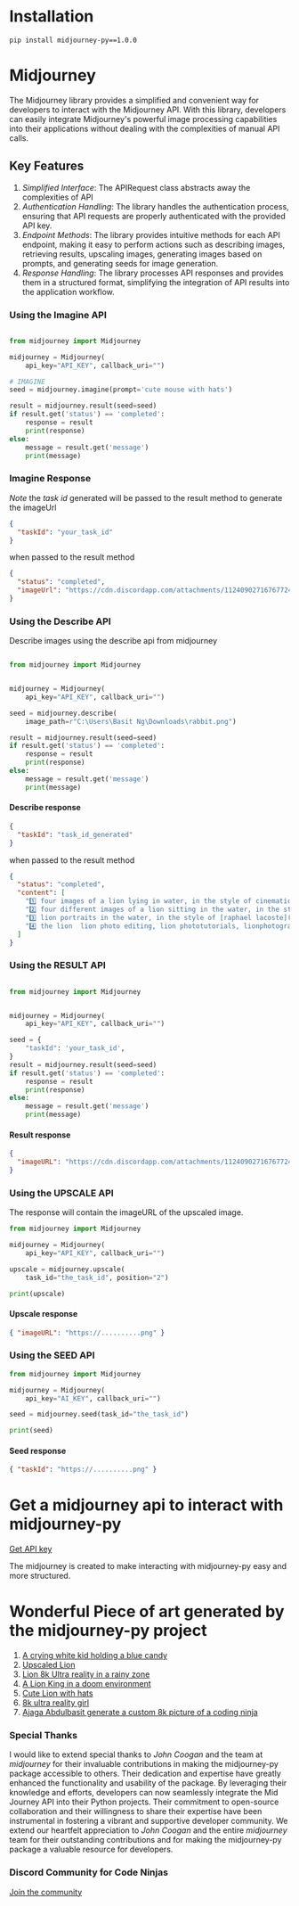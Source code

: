 # Installation

```installation
pip install midjourney-py==1.0.0
```

# Midjourney

The Midjourney library provides a simplified and convenient way for developers to interact with the Midjourney API. With this library, developers can easily integrate Midjourney's powerful image processing capabilities into their applications without dealing with the complexities of manual API calls.

## Key Features

1. _Simplified Interface_: The APIRequest class abstracts away the complexities of API
2. _Authentication Handling_: The library handles the authentication process, ensuring that API requests are properly authenticated with the provided API key.
3. _Endpoint Methods_: The library provides intuitive methods for each API endpoint, making it easy to perform actions such as describing images, retrieving results, upscaling images, generating images based on prompts, and generating seeds for image generation.
4. _Response Handling_: The library processes API responses and provides them in a structured format, simplifying the integration of API results into the application workflow.

### Using the Imagine API

```python

from midjourney import Midjourney

midjourney = Midjourney(
    api_key="API_KEY", callback_uri="")

# IMAGINE
seed = midjourney.imagine(prompt='cute mouse with hats')

result = midjourney.result(seed=seed)
if result.get('status') == 'completed':
    response = result
    print(response)
else:
    message = result.get('message')
    print(message)

```

### Imagine Response

_Note_ the _task id_ generated will be passed to the result method to generate the imageUrl

```json
{
  "taskId": "your_task_id"
}
```

when passed to the result method

```json
{
  "status": "completed",
  "imageUrl": "https://cdn.discordapp.com/attachments/1124090271676772432/1126110757319360582/olivier_A_crying_white_kid_holding_a_blue_candy_splash_around_h_5b0a4099-f398-4118-8206-33f64c1a5589.png"
}
```

### Using the Describe API

Describe images using the describe api from midjourney

```python

from midjourney import Midjourney


midjourney = Midjourney(
    api_key="API_KEY", callback_uri="")

seed = midjourney.describe(
    image_path=r"C:\Users\Basit Ng\Downloads\rabbit.png")

result = midjourney.result(seed=seed)
if result.get('status') == 'completed':
    response = result
    print(response)
else:
    message = result.get('message')
    print(message)


```

#### Describe response

```json
{
  "taskId": "task_id_generated"
}
```

when passed to the result method

```json
{
  "status": "completed",
  "content": [
    "1️⃣ four images of a lion lying in water, in the style of cinematic sets, fantasy characters, cinematic lighting, ray tracing, soggy, naturalistic bird portraits, strong facial expression ",
    "2️⃣ four different images of a lion sitting in the water, in the style of vray tracing, realistic, emotive portraits, bokeh, [noah bradley](https://goo.gl/search?artist%20noah%20bradley), fairy tale, photorealistic compositions, 8k ",
    "3️⃣ lion portraits in the water, in the style of [raphael lacoste](https://goo.gl/search?artist%20raphael%20lacoste), bokeh, detailed character expressions, [charles spencelayh](https://goo.gl/search?artist%20charles%20spencelayh), emotional and dramatic scenes, nature inspired, fawncore ",
    "4️⃣ the lion  lion photo editing, lion phototutorials, lionphotography, portrait photography, animal photography, lion photo, in the style of vray tracing, wet-on-wet blending, multi-panel compositions, rendered in cinema4d, 8k 3d, fairy tale, bokeh"
  ]
}
```

### Using the RESULT API

```python

from midjourney import Midjourney


midjourney = Midjourney(
    api_key="API_KEY", callback_uri="")

seed = {
    "taskId": 'your_task_id',
}
result = midjourney.result(seed=seed)
if result.get('status') == 'completed':
    response = result
    print(response)
else:
    message = result.get('message')
    print(message)

```

#### Result response

```json
{
  "imageURL": "https://cdn.discordapp.com/attachments/1124090271676772432/1125924854990917713/njho_Lion_king_8k_ultra_reality_in_a_rainy_zone___4410563673654_de36ac34-3209-4940-ab10-7178305ca75f.png"
}
```

### Using the UPSCALE API

The response will contain the imageURL of the upscaled image.

```python
from midjourney import Midjourney

midjourney = Midjourney(
    api_key="API_KEY", callback_uri="")

upscale = midjourney.upscale(
    task_id="the_task_id", position="2")

print(upscale)

```

#### Upscale response

```json
{ "imageURL": "https://..........png" }
```

### Using the SEED API

```python
from midjourney import Midjourney

midjourney = Midjourney(
    api_key="AI_KEY", callback_uri="")

seed = midjourney.seed(task_id="the_task_id")

print(seed)
```

#### Seed response

```json
{ "taskId": "https://..........png" }
```

# Get a midjourney api to interact with midjourney-py

[Get API key](https://slashimagine.pro)

The midjourney is created to make interacting with midjourney-py easy and more structured.

# Wonderful Piece of art generated by the midjourney-py project

1. [A crying white kid holding a blue candy ](https://cdn.discordapp.com/attachments/1124090271676772432/1126110757319360582/olivier_A_crying_white_kid_holding_a_blue_candy_splash_around_h_5b0a4099-f398-4118-8206-33f64c1a5589.png)
2. [Upscaled Lion](https://cdn.midjourney.com/de36ac34-3209-4940-ab10-7178305ca75f/0_3.png)
3. [Lion 8k Ultra reality in a rainy zone](https://cdn.discordapp.com/attachments/1124090271676772432/1126104957876187237/olivier_Lion_king_8k_ultra_reality_in_a_rainy_zone___7017353063_1d46e0b1-ae48-47d6-b362-c91415b6d500.png)
4. [A Lion King in a doom environment](https://cdn.discordapp.com/attachments/1124090271676772432/1125927531137220638/olivier_A_lion_king_in_a_doom_environment___0825378725574918___96c19b7a-5cbe-4879-a24f-1a2941670be8.png)
5. [Cute Lion with hats](https://cdn.discordapp.com/attachments/1124090271676772432/1125922290304041071/olivier_cute_lion_with_hats___8761618977992125___53dbddbd-63cc-45ef-86da-f16e8026ce96.png)
6. [8k ultra reality girl](https://cdn.discordapp.com/attachments/1124109999103295560/1125782219466748015/ajaga_abdulbasit_8k_ultra_reality_girl_e4694834-d68a-4335-8713-be93c294a7d6.png)
7. [Ajaga Abdulbasit generate a custom 8k picture of a coding ninja](https://cdn.discordapp.com/attachments/1124109999103295560/1125250412996472862/ajaga_abdulbasit_generate_a_custom_8k_picture_of_a_coding_ninja_05848b15-4e0f-4694-b0f8-358862b84e06.png)

### Special Thanks

I would like to extend special thanks to _John Coogan_ and the team at _midjourney_ for their invaluable contributions in making the midjourney-py package accessible to others. Their dedication and expertise have greatly enhanced the functionality and usability of the package. By leveraging their knowledge and efforts, developers can now seamlessly integrate the Mid Journey API into their Python projects. Their commitment to open-source collaboration and their willingness to share their expertise have been instrumental in fostering a vibrant and supportive developer community. We extend our heartfelt appreciation to _John Coogan_ and the entire _midjourney_ team for their outstanding contributions and for making the midjourney-py package a valuable resource for developers.

### Discord Community for Code Ninjas

[Join the community](https://discord.gg/U6K4gMZh)
